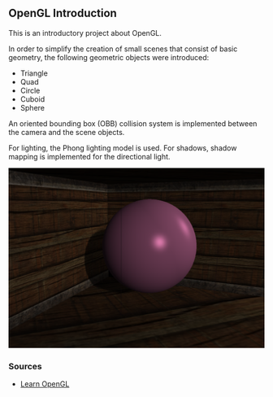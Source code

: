 ## OpenGL Introduction

This is an introductory project about OpenGL. 

In order to simplify the creation of small scenes that consist of basic geometry, the following geometric objects were introduced: 
- Triangle 
- Quad
- Circle 
- Cuboid 
- Sphere 

An oriented bounding box (OBB) collision system is implemented between the camera and the scene objects. 

For lighting, the Phong lighting model is used. For shadows, shadow mapping is implemented for the directional light.

![image info](./pictures/test_scene.png)

### Sources
- [Learn OpenGL](https://learnopengl.com/Introduction)